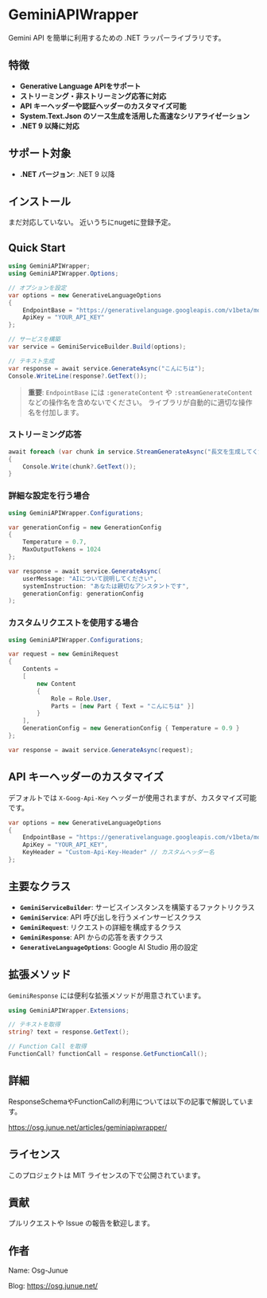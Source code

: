 # GeminiAPIWrapper

Gemini API を簡単に利用するための .NET ラッパーライブラリです。

## 特徴

- **Generative Language APIをサポート**
- **ストリーミング・非ストリーミング応答に対応**
- **API キーヘッダーや認証ヘッダーのカスタマイズ可能**
- **System.Text.Json のソース生成を活用した高速なシリアライゼーション**
- **.NET 9 以降に対応**

## サポート対象

- **.NET バージョン**: .NET 9 以降

## インストール

まだ対応していない。
近いうちにnugetに登録予定。

## Quick Start

```csharp
using GeminiAPIWrapper;
using GeminiAPIWrapper.Options;

// オプションを設定
var options = new GenerativeLanguageOptions
{
    EndpointBase = "https://generativelanguage.googleapis.com/v1beta/models/gemini-2.5-flash",
    ApiKey = "YOUR_API_KEY"
};

// サービスを構築
var service = GeminiServiceBuilder.Build(options);

// テキスト生成
var response = await service.GenerateAsync("こんにちは");
Console.WriteLine(response?.GetText());
```

> **重要**: `EndpointBase` には `:generateContent` や `:streamGenerateContent` などの操作名を含めないでください。
> ライブラリが自動的に適切な操作名を付加します。

### ストリーミング応答

```csharp
await foreach (var chunk in service.StreamGenerateAsync("長文を生成してください"))
{
    Console.Write(chunk?.GetText());
}
```

### 詳細な設定を行う場合

```csharp
using GeminiAPIWrapper.Configurations;

var generationConfig = new GenerationConfig
{
    Temperature = 0.7,
    MaxOutputTokens = 1024
};

var response = await service.GenerateAsync(
    userMessage: "AIについて説明してください",
    systemInstruction: "あなたは親切なアシスタントです",
    generationConfig: generationConfig
);
```

### カスタムリクエストを使用する場合

```csharp
using GeminiAPIWrapper.Configurations;

var request = new GeminiRequest
{
    Contents = 
    [
        new Content
        {
            Role = Role.User,
            Parts = [new Part { Text = "こんにちは" }]
        }
    ],
    GenerationConfig = new GenerationConfig { Temperature = 0.9 }
};

var response = await service.GenerateAsync(request);
```

## API キーヘッダーのカスタマイズ

デフォルトでは `X-Goog-Api-Key` ヘッダーが使用されますが、カスタマイズ可能です。

```csharp
var options = new GenerativeLanguageOptions
{
    EndpointBase = "https://generativelanguage.googleapis.com/v1beta/models/gemini-2.0-flash-exp",
    ApiKey = "YOUR_API_KEY",
    KeyHeader = "Custom-Api-Key-Header" // カスタムヘッダー名
};
```

## 主要なクラス

- **`GeminiServiceBuilder`**: サービスインスタンスを構築するファクトリクラス
- **`GeminiService`**: API 呼び出しを行うメインサービスクラス
- **`GeminiRequest`**: リクエストの詳細を構成するクラス
- **`GeminiResponse`**: API からの応答を表すクラス
- **`GenerativeLanguageOptions`**: Google AI Studio 用の設定

## 拡張メソッド

`GeminiResponse` には便利な拡張メソッドが用意されています。

```csharp
using GeminiAPIWrapper.Extensions;

// テキストを取得
string? text = response.GetText();

// Function Call を取得
FunctionCall? functionCall = response.GetFunctionCall();
```

## 詳細

ResponseSchemaやFunctionCallの利用については以下の記事で解説しています。

https://osg.junue.net/articles/geminiapiwrapper/

## ライセンス

このプロジェクトは MIT ライセンスの下で公開されています。

## 貢献

プルリクエストや Issue の報告を歓迎します。

## 作者

Name: Osg-Junue

Blog: https://osg.junue.net/
